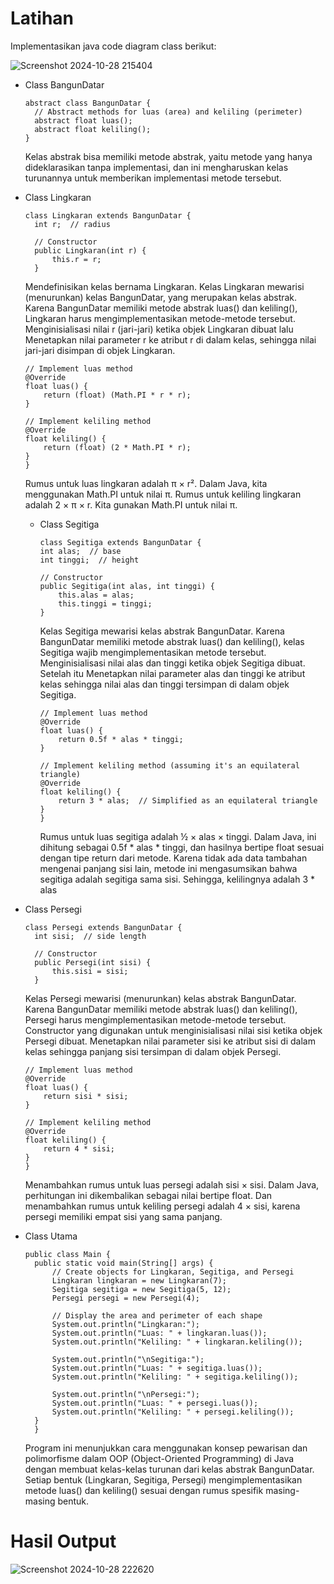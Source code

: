 # Latihan
Implementasikan java code diagram class berikut:

![Screenshot 2024-10-28 215404](https://github.com/user-attachments/assets/22cef7ad-795a-4a9d-97e9-1cd09734f520)

- Class BangunDatar
  ```
  abstract class BangunDatar {
    // Abstract methods for luas (area) and keliling (perimeter)
    abstract float luas();
    abstract float keliling();
  }
  ```
  Kelas abstrak bisa memiliki metode abstrak, yaitu metode yang hanya dideklarasikan tanpa implementasi, dan ini mengharuskan kelas turunannya untuk memberikan implementasi metode tersebut.

- Class Lingkaran
  ```
  class Lingkaran extends BangunDatar {
    int r;  // radius

    // Constructor
    public Lingkaran(int r) {
        this.r = r;
    }
    ```
    Mendefinisikan kelas bernama Lingkaran. Kelas Lingkaran mewarisi (menurunkan) kelas BangunDatar, yang merupakan kelas abstrak. Karena BangunDatar memiliki metode abstrak luas() dan keliling(), Lingkaran harus mengimplementasikan metode-metode tersebut.
  Menginisialisasi nilai r (jari-jari) ketika objek Lingkaran dibuat lalu Menetapkan nilai parameter r ke atribut r di dalam kelas, sehingga nilai jari-jari disimpan di objek Lingkaran.
    ```
    // Implement luas method
    @Override
    float luas() {
        return (float) (Math.PI * r * r);
    }

    // Implement keliling method
    @Override
    float keliling() {
        return (float) (2 * Math.PI * r);
    }
    }
    ```
    Rumus untuk luas lingkaran adalah π × r². Dalam Java, kita menggunakan Math.PI untuk nilai π. Rumus untuk keliling lingkaran adalah 2 × π × r. Kita gunakan Math.PI untuk nilai π.

  - Class Segitiga
    ```
    class Segitiga extends BangunDatar {
    int alas;  // base
    int tinggi;  // height

    // Constructor
    public Segitiga(int alas, int tinggi) {
        this.alas = alas;
        this.tinggi = tinggi;
    }
    ```
    Kelas Segitiga mewarisi kelas abstrak BangunDatar. Karena BangunDatar memiliki metode abstrak luas() dan keliling(), kelas Segitiga wajib mengimplementasikan metode tersebut.
    Menginisialisasi nilai alas dan tinggi ketika objek Segitiga dibuat. Setelah itu  Menetapkan nilai parameter alas dan tinggi ke atribut kelas sehingga nilai alas dan tinggi tersimpan di dalam objek Segitiga.
    ```
    // Implement luas method
    @Override
    float luas() {
        return 0.5f * alas * tinggi;
    }

    // Implement keliling method (assuming it's an equilateral triangle)
    @Override
    float keliling() {
        return 3 * alas;  // Simplified as an equilateral triangle
    }
    }
    ```
    Rumus untuk luas segitiga adalah ½ × alas × tinggi. Dalam Java, ini dihitung sebagai 0.5f * alas * tinggi, dan hasilnya bertipe float sesuai dengan tipe return dari metode. Karena tidak ada data tambahan mengenai panjang sisi lain, metode ini mengasumsikan bahwa segitiga adalah segitiga sama sisi. Sehingga, kelilingnya adalah 3 * alas

- Class Persegi
  ```
  class Persegi extends BangunDatar {
    int sisi;  // side length

    // Constructor
    public Persegi(int sisi) {
        this.sisi = sisi;
    }
    ```
    Kelas Persegi mewarisi (menurunkan) kelas abstrak BangunDatar. Karena BangunDatar memiliki metode abstrak luas() dan keliling(), Persegi harus mengimplementasikan metode-metode tersebut.
  Constructor yang digunakan untuk menginisialisasi nilai sisi ketika objek Persegi dibuat. Menetapkan nilai parameter sisi ke atribut sisi di dalam kelas sehingga panjang sisi tersimpan di dalam objek Persegi.
    ```
    // Implement luas method
    @Override
    float luas() {
        return sisi * sisi;
    }

    // Implement keliling method
    @Override
    float keliling() {
        return 4 * sisi;
    }
    }
    ```
    Menambahkan rumus untuk luas persegi adalah sisi × sisi. Dalam Java, perhitungan ini dikembalikan sebagai nilai bertipe float. Dan menambahkan rumus untuk keliling persegi adalah 4 × sisi, karena persegi memiliki empat sisi yang sama panjang.

- Class Utama
  ```
  public class Main {
    public static void main(String[] args) {
        // Create objects for Lingkaran, Segitiga, and Persegi
        Lingkaran lingkaran = new Lingkaran(7);
        Segitiga segitiga = new Segitiga(5, 12);
        Persegi persegi = new Persegi(4);

        // Display the area and perimeter of each shape
        System.out.println("Lingkaran:");
        System.out.println("Luas: " + lingkaran.luas());
        System.out.println("Keliling: " + lingkaran.keliling());

        System.out.println("\nSegitiga:");
        System.out.println("Luas: " + segitiga.luas());
        System.out.println("Keliling: " + segitiga.keliling());

        System.out.println("\nPersegi:");
        System.out.println("Luas: " + persegi.luas());
        System.out.println("Keliling: " + persegi.keliling());
    }
    }
    ```
    Program ini menunjukkan cara menggunakan konsep pewarisan dan polimorfisme dalam OOP (Object-Oriented Programming) di Java dengan membuat kelas-kelas turunan dari kelas abstrak BangunDatar. Setiap bentuk (Lingkaran, Segitiga, Persegi) mengimplementasikan metode luas() dan keliling() sesuai dengan rumus spesifik masing-masing bentuk.

# Hasil Output
![Screenshot 2024-10-28 222620](https://github.com/user-attachments/assets/8fd3809e-0988-4d61-bc94-c5994282836a)
